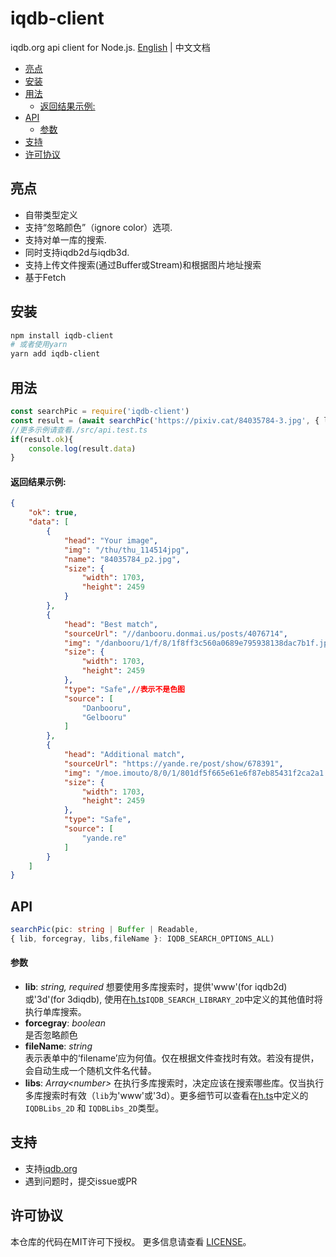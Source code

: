 # iqdb-client
 iqdb.org api client for Node.js.
 [English](./README.md) | 中文文档
<!-- START doctoc generated TOC please keep comment here to allow auto update -->
<!-- DON'T EDIT THIS SECTION, INSTEAD RE-RUN doctoc TO UPDATE -->

- [亮点](#%E4%BA%AE%E7%82%B9)
- [安装](#%E5%AE%89%E8%A3%85)
- [用法](#%E7%94%A8%E6%B3%95)
    - [返回结果示例:](#%E8%BF%94%E5%9B%9E%E7%BB%93%E6%9E%9C%E7%A4%BA%E4%BE%8B)
- [API](#api)
    - [参数](#%E5%8F%82%E6%95%B0)
- [支持](#%E6%94%AF%E6%8C%81)
- [许可协议](#%E8%AE%B8%E5%8F%AF%E5%8D%8F%E8%AE%AE)

<!-- END doctoc generated TOC please keep comment here to allow auto update -->

## 亮点
* 自带类型定义
* 支持“忽略颜色”（ignore color）选项.
* 支持对单一库的搜索.
* 同时支持iqdb2d与iqdb3d.
* 支持上传文件搜索(通过Buffer或Stream)和根据图片地址搜索
* 基于Fetch
## 安装
```bash
npm install iqdb-client
# 或者使用yarn
yarn add iqdb-client
```
## 用法
```ts
const searchPic = require('iqdb-client')
const result = (await searchPic('https://pixiv.cat/84035784-3.jpg', { lib: 'www' }))
//更多示例请查看./src/api.test.ts
if(result.ok){
    console.log(result.data)
}

```
#### 返回结果示例:
```json
{
    "ok": true,
    "data": [
        {
            "head": "Your image",
            "img": "/thu/thu_114514jpg",
            "name": "84035784_p2.jpg",
            "size": {
                "width": 1703,
                "height": 2459
            }
        },
        {
            "head": "Best match",
            "sourceUrl": "//danbooru.donmai.us/posts/4076714",
            "img": "/danbooru/1/f/8/1f8ff3c560a0689e795938138dac7b1f.jpg",
            "size": {
                "width": 1703,
                "height": 2459
            },
            "type": "Safe",//表示不是色图
            "source": [
                "Danbooru",
                "Gelbooru"
            ]
        },
        {
            "head": "Additional match",
            "sourceUrl": "https://yande.re/post/show/678391",
            "img": "/moe.imouto/8/0/1/801df5f665e61e6f87eb85431f2ca2a1.jpg",
            "size": {
                "width": 1703,
                "height": 2459
            },
            "type": "Safe",
            "source": [
                "yande.re"
            ]
        }
    ]
}
```
## API
```ts
searchPic(pic: string | Buffer | Readable, 
{ lib, forcegray, libs,fileName }: IQDB_SEARCH_OPTIONS_ALL)
```
#### 参数
* **lib**: *string, required* 
想要使用多库搜索时，提供'www'(for iqdb2d)或'3d'(for 3diqdb),
使用在[h.ts](./src/h.ts)```IQDB_SEARCH_LIBRARY_2D```中定义的其他值时将执行单库搜索。
* **forcegray**: *boolean*  
是否忽略颜色
* **fileName**: *string*  
表示表单中的‘filename’应为何值。仅在根据文件查找时有效。若没有提供，会自动生成一个随机文件名代替。
* **libs**: *Array&lt;number&gt;* 
在执行多库搜索时，决定应该在搜索哪些库。仅当执行多库搜索时有效（```lib```为'www'或'3d）。更多细节可以查看在[h.ts](./src/h.ts)中定义的 ```IQDBLibs_2D``` 和 ```IQDBLibs_2D```类型。
## 支持

* 支持[iqdb.org](https://www.iqdb.org/)
* 遇到问题时，提交issue或PR

## 许可协议
本仓库的代码在MIT许可下授权。 更多信息请查看 [LICENSE](./LICENSE)。

